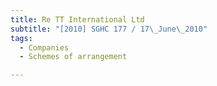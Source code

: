 ```yaml
---
title: Re TT International Ltd 
subtitle: "[2010] SGHC 177 / 17\_June\_2010"
tags:
  - Companies
  - Schemes of arrangement

---
```


